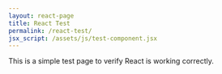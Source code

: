 ```yaml
---
layout: react-page
title: React Test
permalink: /react-test/
jsx_script: /assets/js/test-component.jsx
---
```


This is a simple test page to verify React is working correctly.
